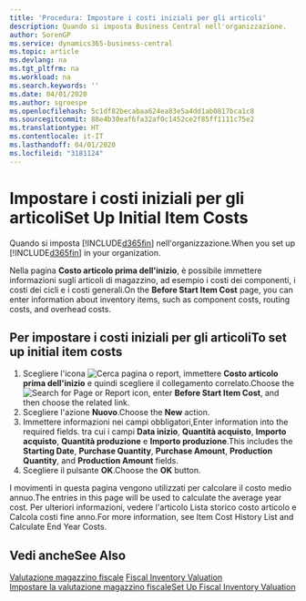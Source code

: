 ```yaml
---
title: 'Procedura: Impostare i costi iniziali per gli articoli'
description: Quando si imposta Business Central nell'organizzazione.
author: SorenGP
ms.service: dynamics365-business-central
ms.topic: article
ms.devlang: na
ms.tgt_pltfrm: na
ms.workload: na
ms.search.keywords: ''
ms.date: 04/01/2020
ms.author: sgroespe
ms.openlocfilehash: 5c1df82becabaa624ea83e5a4dd1ab0817bca1c8
ms.sourcegitcommit: 88e4b30eaf6fa32af0c1452ce2f85ff1111c75e2
ms.translationtype: HT
ms.contentlocale: it-IT
ms.lasthandoff: 04/01/2020
ms.locfileid: "3181124"
---
```

# <a name="set-up-initial-item-costs"></a><span data-ttu-id="d83f7-103">Impostare i costi iniziali per gli articoli</span><span class="sxs-lookup"><span data-stu-id="d83f7-103">Set Up Initial Item Costs</span></span>
<span data-ttu-id="d83f7-104">Quando si imposta [!INCLUDE[d365fin](../../includes/d365fin_md.md)] nell'organizzazione.</span><span class="sxs-lookup"><span data-stu-id="d83f7-104">When you set up [!INCLUDE[d365fin](../../includes/d365fin_md.md)] in your organization.</span></span>  

<span data-ttu-id="d83f7-105">Nella pagina **Costo articolo prima dell'inizio**, è possibile immettere informazioni sugli articoli di magazzino, ad esempio i costi dei componenti, i costi dei cicli e i costi generali.</span><span class="sxs-lookup"><span data-stu-id="d83f7-105">On the **Before Start Item Cost** page, you can enter information about inventory items, such as component costs, routing costs, and overhead costs.</span></span>  

## <a name="to-set-up-initial-item-costs"></a><span data-ttu-id="d83f7-106">Per impostare i costi iniziali per gli articoli</span><span class="sxs-lookup"><span data-stu-id="d83f7-106">To set up initial item costs</span></span>  

1.  <span data-ttu-id="d83f7-107">Scegliere l'icona ![Cerca pagina o report](../../media/ui-search/search_small.png "Icona Cerca pagina o report"), immettere **Costo articolo prima dell'inizio** e quindi scegliere il collegamento correlato.</span><span class="sxs-lookup"><span data-stu-id="d83f7-107">Choose the ![Search for Page or Report](../../media/ui-search/search_small.png "Search for Page or Report icon") icon, enter **Before Start Item Cost**, and then choose the related link.</span></span>  
2.  <span data-ttu-id="d83f7-108">Scegliere l'azione **Nuovo**.</span><span class="sxs-lookup"><span data-stu-id="d83f7-108">Choose the **New** action.</span></span>  
3.  <span data-ttu-id="d83f7-109">Immettere informazioni nei campi obbligatori,</span><span class="sxs-lookup"><span data-stu-id="d83f7-109">Enter information into the required fields.</span></span> <span data-ttu-id="d83f7-110">tra cui i campi **Data inizio**, **Quantità acquisto**, **Importo acquisto**, **Quantità produzione** e **Importo produzione**.</span><span class="sxs-lookup"><span data-stu-id="d83f7-110">This includes the **Starting Date**, **Purchase Quantity**, **Purchase Amount**, **Production Quantity**, and **Production Amount** fields.</span></span>  
4.  <span data-ttu-id="d83f7-111">Scegliere il pulsante **OK**.</span><span class="sxs-lookup"><span data-stu-id="d83f7-111">Choose the **OK** button.</span></span>  

<span data-ttu-id="d83f7-112">I movimenti in questa pagina vengono utilizzati per calcolare il costo medio annuo.</span><span class="sxs-lookup"><span data-stu-id="d83f7-112">The entries in this page will be used to calculate the average year cost.</span></span> <span data-ttu-id="d83f7-113">Per ulteriori informazioni, vedere l'articolo Lista storico costo articolo e Calcola costi fine anno.</span><span class="sxs-lookup"><span data-stu-id="d83f7-113">For more information, see Item Cost History List and Calculate End Year Costs.</span></span>  

## <a name="see-also"></a><span data-ttu-id="d83f7-114">Vedi anche</span><span class="sxs-lookup"><span data-stu-id="d83f7-114">See Also</span></span>  
 <span data-ttu-id="d83f7-115">[Valutazione magazzino fiscale](fiscal-inventory-valuation.md) </span><span class="sxs-lookup"><span data-stu-id="d83f7-115">[Fiscal Inventory Valuation](fiscal-inventory-valuation.md) </span></span>  
 [<span data-ttu-id="d83f7-116">Impostare la valutazione magazzino fiscale</span><span class="sxs-lookup"><span data-stu-id="d83f7-116">Set Up Fiscal Inventory Valuation</span></span>](how-to-set-up-fiscal-inventory-valuation.md)   
